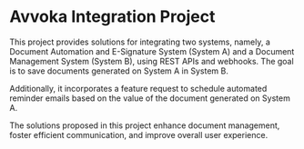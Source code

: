 # Avvoka Integration Project

This project provides solutions for integrating two systems, namely, a Document Automation and E-Signature System (System A) and a Document Management System (System B), using REST APIs and webhooks. The goal is to save documents generated on System A in System B.

Additionally, it incorporates a feature request to schedule automated reminder emails based on the value of the document generated on System A.

The solutions proposed in this project enhance document management, foster efficient communication, and improve overall user experience.
